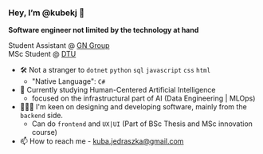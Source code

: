 ### Hey, I’m @kubekj 👋
**Software engineer not limited by the technology at hand**

<p>
  Student Assistant @ <a href="https://www.gn.com" title="GN Group">GN Group</a>
<br/>
  MSc Student @ <a href="https://www.dtu.dk/english/" title="DTU">DTU</a>
</p>

- 🛠️ Not a stranger to `dotnet` `python` `sql` `javascript` `css` `html`
  - "Native Language": `C#`
- 🌱 Currently studying Human-Centered Artificial Intelligence
  - focused on the infrastructural part of AI (Data Engineering | MLOps)
- 👨🏼‍🍳 I'm keen on designing and developing software, mainly from the `backend` side.
  - Can do `frontend` and `UX|UI` (Part of BSc Thesis and MSc innovation course)
- 📫 How to reach me - kuba.jedraszka@gmail.com

<!---
kubekj/kubekj is a ✨ special ✨ repository because its `README.md` (this file) appears on your GitHub profile.
You can click the Preview link to take a look at your changes.
--->
